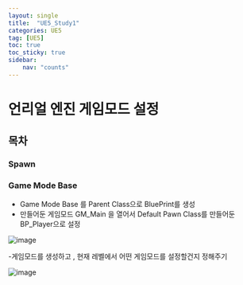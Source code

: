 ```yaml
---
layout: single
title:  "UE5_Study1"
categories: UE5
tag: [UE5]
toc: true
toc_sticky: true
sidebar:
    nav: "counts"
---
```


# 언리얼 엔진 게임모드 설정
## 목차
### Spawn

### Game Mode Base
- Game Mode Base 를 Parent Class으로 BluePrint를 생성
- 만들어둔 게임모드 GM_Main 을 열어서 Default Pawn Class를 만들어둔 BP_Player으로 설정

![image](https://github.com/silverlnng/UnrealEngine_ShootingClass3/assets/112385982/17381549-05f6-4707-b66f-8badca831420)


-게임모드를 생성하고 , 현재 레벨에서 어떤 게임모드를 설정할건지 정해주기

![image](https://github.com/silverlnng/UnrealEngine_ShootingClass3/assets/112385982/db44bc46-9975-4d60-96b8-f5ad02bec48a)
